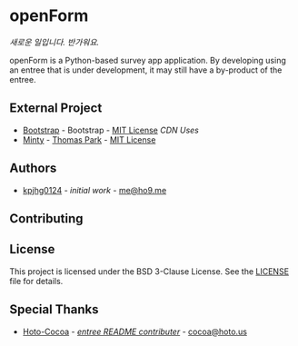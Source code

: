 # openForm

_새로운 일입니다. 반가워요._

openForm is a Python-based survey app application. By developing using an entree that is under development, it may still have a by-product of the entree.

## External Project
* [Bootstrap](https://getbootstrap.com/) - Bootstrap - [MIT License](https://opensource.org/licenses/MIT) _CDN Uses_
* [Minty](https://bootswatch.com/minty/) - [Thomas Park](https://thomaspark.co/) - [MIT License](https://opensource.org/licenses/MIT)

## Authors
* [kpjhg0124](https://github.com/kpjhg0124) - _initial work_ - [me@ho9.me](mailto:me@ho9.me)

## Contributing

## License
This project is licensed under the BSD 3-Clause License. See the [LICENSE](/LICENSE) file for details.

## Special Thanks
* [Hoto-Cocoa](https://github.com/Hoto-Cocoa) - [_entree README contributer_](https://github.com/kpjhg0124/entree) - [cocoa@hoto.us](mailto:hoto.us)